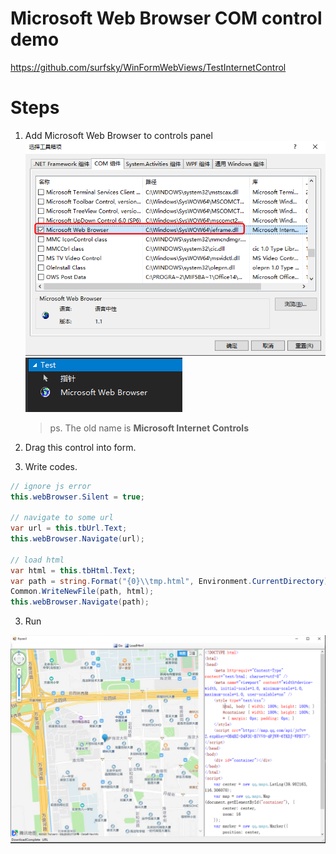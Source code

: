 # Microsoft Web Browser COM control demo


https://github.com/surfsky/WinFormWebViews/TestInternetControl

# Steps

1. Add Microsoft Web Browser to controls panel
   ![](./Doc/02.png)
   ![](./Doc/03.png)
   > ps. The old name is **Microsoft Internet Controls**

2. Drag this control into form.

3. Write codes.

```cs
// ignore js error
this.webBrowser.Silent = true;

// navigate to some url
var url = this.tbUrl.Text;
this.webBrowser.Navigate(url);

// load html
var html = this.tbHtml.Text;
var path = string.Format("{0}\\tmp.html", Environment.CurrentDirectory);
Common.WriteNewFile(path, html);
this.webBrowser.Navigate(path);
```

3. Run

![](./Doc/01.png)
